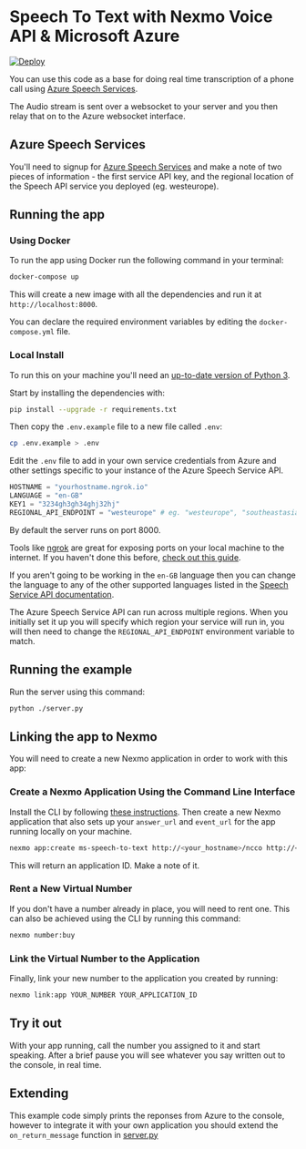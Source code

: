# Speech To Text with Nexmo Voice API & Microsoft Azure

[![Deploy](https://www.herokucdn.com/deploy/button.svg)](https://nexmo.dev/azure-nexmo-speechtotext-install)

You can use this code as a base for doing real time transcription of a phone call using [Azure Speech Services](https://azure.microsoft.com/en-us/services/cognitive-services/speech-to-text/).

The Audio stream is sent over a websocket to your server and you then relay that on to the Azure websocket interface.

## Azure Speech Services

You'll need to signup for [Azure Speech Services](https://azure.microsoft.com/en-us/services/cognitive-services/speech-to-text/) and make a note of two pieces of information - the first service API key, and the regional location of the Speech API service you deployed (eg. westeurope).

## Running the app

### Using Docker

To run the app using Docker run the following command in your terminal:

```bash
docker-compose up
```

This will create a new image with all the dependencies and run it at `http://localhost:8000`.

You can declare the required environment variables by editing the `docker-compose.yml` file.

### Local Install

To run this on your machine you'll need an [up-to-date version of Python 3](https://www.python.org/downloads/).

Start by installing the dependencies with:

```bash
pip install --upgrade -r requirements.txt
```

Then copy the `.env.example` file to a new file called `.env`:

```bash
cp .env.example > .env
```

Edit the `.env` file to add in your own service credentials from Azure and other settings specific to your instance of the Azure Speech Service API.

```python
HOSTNAME = "yourhostname.ngrok.io"
LANGUAGE = "en-GB"
KEY1 = "3234gh3gh34ghj32hj"
REGIONAL_API_ENDPOINT = "westeurope" # eg. "westeurope", "southeastasia", "uswest"
```

By default the server runs on port 8000.

Tools like [ngrok](https://ngrok.com/) are great for exposing ports on your local machine to the internet. If you haven't done this before, [check out this guide](https://www.nexmo.com/blog/2017/07/04/local-development-nexmo-ngrok-tunnel-dr/).

If you aren't going to be working in the `en-GB` language then you can change the language to any of the other supported languages listed in the [Speech Service API documentation](https://docs.microsoft.com/en-us/azure/cognitive-services/speech-service/language-support).

The Azure Speech Service API can run across multiple regions. When you initially set it up you will specify which region your service will run in, you will then need to change the `REGIONAL_API_ENDPOINT` environment variable to match.

## Running the example

Run the server using this command:

```bash
python ./server.py
```

## Linking the app to Nexmo

You will need to create a new Nexmo application in order to work with this app:

### Create a Nexmo Application Using the Command Line Interface

Install the CLI by following [these instructions](https://github.com/Nexmo/nexmo-cli#installation). Then create a new Nexmo application that also sets up your `answer_url` and `event_url` for the app running locally on your machine.

```bash
nexmo app:create ms-speech-to-text http://<your_hostname>/ncco http://<your_hostname>/event
```

This will return an application ID. Make a note of it.

### Rent a New Virtual Number

If you don't have a number already in place, you will need to rent one. This can also be achieved using the CLI by running this command:

```bash
nexmo number:buy
```

### Link the Virtual Number to the Application

Finally, link your new number to the application you created by running:

```bash
nexmo link:app YOUR_NUMBER YOUR_APPLICATION_ID
```

## Try it out

With your app running, call the number you assigned to it and start speaking. After a brief pause you will see whatever you say written out to the console, in real time.

## Extending

This example code simply prints the reponses from Azure to the console, however to integrate it with your own application you should extend the `on_return_message` function in [server.py](https://github.com/nexmo-community/voice-microsoft-speechtotext/blob/master/server.py#L117)
